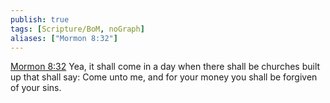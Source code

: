 ```yaml
---
publish: true
tags: [Scripture/BoM, noGraph]
aliases: ["Mormon 8:32"]
---
```

[Mormon 8:32](https://churchofjesuschrist.org/study/scriptures/bofm/morm/8?lang=eng&id=p32#p32) Yea, it shall come in a day when there shall be churches built up that shall say: Come unto me, and for your money you shall be forgiven of your sins.
